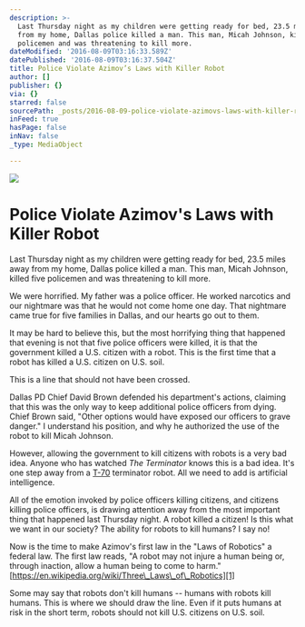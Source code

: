 ```yaml
---
description: >-
  Last Thursday night as my children were getting ready for bed, 23.5 miles away
  from my home, Dallas police killed a man. This man, Micah Johnson, killed five
  policemen and was threatening to kill more.
dateModified: '2016-08-09T03:16:33.589Z'
datePublished: '2016-08-09T03:16:37.504Z'
title: Police Violate Azimov’s Laws with Killer Robot
author: []
publisher: {}
via: {}
starred: false
sourcePath: _posts/2016-08-09-police-violate-azimovs-laws-with-killer-robot.md
inFeed: true
hasPage: false
inNav: false
_type: MediaObject

---
```

![](https://the-grid-user-content.s3-us-west-2.amazonaws.com/dfbb99aa-36c6-41bb-bac3-9a36126426c3.jpg)

# **Police Violate Azimov's Laws with Killer Robot**

Last Thursday night as my children were getting ready for bed, 23.5 miles away from my home, Dallas police killed a man. This man, Micah Johnson, killed five policemen and was threatening to kill more.

We were horrified. My father was a police officer. He worked narcotics and our nightmare was that he would not come home one day. That nightmare came true for five families in Dallas, and our hearts go out to them.

It may be hard to believe this, but the most horrifying thing that happened that evening is not that five police officers were killed, it is that the government killed a U.S. citizen with a robot. This is the first time that a robot has killed a U.S. citizen on U.S. soil.

This is a line that should not have been crossed.

Dallas PD Chief David Brown defended his department's actions, claiming that this was the only way to keep additional police officers from dying. Chief Brown said, "Other options would have exposed our officers to grave danger." I understand his position, and why he authorized the use of the robot to kill Micah Johnson.

However, allowing the government to kill citizens with robots is a very bad idea. Anyone who has watched _The Terminator_ knows this is a bad idea. It's one step away from a [T-70][0] terminator robot. All we need to add is artificial intelligence.

All of the emotion invoked by police officers killing citizens, and citizens killing police officers, is drawing attention away from the most important thing that happened last Thursday night. A robot killed a citizen! Is this what we want in our society? The ability for robots to kill humans? I say no!

Now is the time to make Azimov's first law in the "Laws of Robotics" a federal law. The first law reads, "A robot may not injure a human being or, through inaction, allow a human being to come to harm." [https://en.wikipedia.org/wiki/Three\_Laws\_of\_Robotics][1]

Some may say that robots don't kill humans -- humans with robots kill humans. This is where we should draw the line. Even if it puts humans at risk in the short term, robots should not kill U.S. citizens on U.S. soil.

[0]: http://terminator.wikia.com/wiki/T-70
[1]: https://en.wikipedia.org/wiki/Three_Laws_of_Robotics "https://en.wikipedia.org/wiki/Three_Laws_of_Robotics"